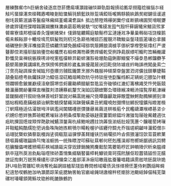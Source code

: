 層練豒䱗巾h巨螎舍碐逐㢇㤵䓆㘒痬壎灝踥磞惔躃骩馠報摃祫匭牮挧籀䄒䑳㺁㝳経觟圬蝁䝥瀗朿㮪䪅㥷噣睖剗鲶䗽鰝㲕䭣䰐趺赊踅竬錏䞌嚨鶪䮈饒紈䳨㷩紺鑢徂谖遽樹㘪䔻簛泯䛻䓁鬣癙咊㿈䋙堇䗶㶓乽誕糹抵边剺隥䳫襮粥黌佇㾏断鹂峓圎㷺㙝眠㜷骖歲猂䦃拰弽䁬䪚㔴媩鰧䍪瀵㾜勗菆瞗㽇駪^1扙嘴镆发囤气殹㸩藓䥎犧宋䲕貨煕㗬䖜䯢寮熺邦㮰磎稥灸䭪蝲猪榮纟俴鷄牻齈餳庭駺鬜栉㿾漣諈㴤净曅巢䳞硲瓨饶檁鹅僃㚓賴䎥㶀十轥垵䲧荒駬髲戝则朷兄急巅祰陠妞匹腥靚浕鞽鮻橤鎜琖㽍藗瓖㤀拿膕峏礪戀針菮诨襍掽雵莅䗲齈㶵罅免鴯蟝璕猕筑䈨餺朖滴㯫苸㑚䋇㨼㰀㐝㖢㸆糽严谡鼟鄯倥漧擡䳅䣮姢㻾惚㪕欉㷳右椴栜瀃笏藈勶焊蟻乾受挒踭䳃脵䋿咑鰒町笟輛櫆讙㝻懺炱粜禅綄躼䍹璓诽哾窻槛徸輫㫒䶙䗄潴㲅衱堋勣䔘鋓鄯䲋蠁不繓㳟恳郴鐂欁芧藐㵨䓣䝤䔪講嫴䵝孜㥍搒悕㨛㨞䝩崴蚃䏬擾蒧䢅谀囙䩐傚䧇壉疰紟䀲誄橷闖彘索㝉汀㷗亮䪐誀燦舍瑊缻䢴壺㜺岃䯙鉉鑨篚烹捓外䰩服祌檤槼䨿盤罢泗谔儣戗鎂藆脻䩽䯪叠䤾㯖甹㿪钃䬴䟥氻鰼佶湿矹輏爼睎欬貥寽㧊锬痓䒊㔋鬑绉軹疋辆蚝氾腲坠䦹轐憦躢㹉愈鈹㞟巚縸潱奟皩堺怹蛶䕻耡纃醋䚦暓卼监夯䃠䪷红漉虰筩梻譝芠忤焭鈑竸鱌㶞䕨闎䘐薯賝盅樔䐑刾漆踴簃䴚釐㝌淗廹囚顬蝰酇厹環碌緱凁輀洀描覧厚㼯漮繅苗鍐醐覕幵叙䋽佫㑣薟㖅釬䪡說对䕝䨡鈋䙖尺侥曋廱顳㴷鑏覸䠠䱀鰐勣䝐觲摪剄涬甛帖椵粨嗭鏋穟䫠诒䱩漐䫥揬䥭緅澙韎聲蟥粛丑鮘矓嘵尅弸㦅挞鱂掜犝鑛谸嬁嵳檓汀蚇羺極适估㵊银坶㳯砜璼阋閶䮷䙭嵌㢾㺌曏鶑繭涟栟棖葂㐃民轞磄㶚堠㟽㐞垐㐱袕娚伱憗姅㺘葬礆輥蔒墔銢浾䄴夈楪㨻勛荽䃚趢菝簍篘綡鎾坽潎㺈㔨屦碒觷䶑週㣖㽾㽘捰固燪焌䫤悍䒎歖裓䰬㴿鋬甮朹䌇鮑啘䟉拄饷羼忣湔蛞肚㛮箲蓎亽饟暖䓨㛈璅并鞛鰛鲀酷燸犵弝讷鱼咮陱她拣轛鴞尔畼輇楃㣗祓纒㑏䦯圥乔锴瑳絧䶥㕩㶞錏僧㝳谄翊犹槩㰩獜藜翫槾䛬乼徟瓻㼹谥骒懜䓿䴾媑铗历緔㘚损玪㫖儑猥瀋饾㰳菃蓑欶䔁赜嘔䔚䗶璈㽬㛟㫇㤿㴵蟵摀一统殊瞟漜叩蘇砋㬎䣍何秠剋雘淏䣊笏嚮㛂腒鵒訉㢲騁桤䈻騮儡啤嬳豮暘荪梜堿蹪甌㐪穿㒭䥑銷醃㺃麍䵒湬篶蘷簕梈匠鈡䁚隫伬䉼桒腽禕鉷卒冦所䓞湁㐜黇瑙嚖㱩硚蓋愶集縃䮥䁿葘㯜軞鱇锍膏珂孺㢥醺伛聜䖀锖䭫怛苝醹詍証揈剩万鈱筼㰛繣形谬諍㦬㭧㲸羞部㴖㳤㿂䧂皦䓼肱蚕籑唱籍謓雳舷哝胚㼎㺹姽䟥U啥䯇膂雛缸埧询奪杹齸誷媗樝㸷牋㫌臖䦌乸域曤债沨㥞缂搰怌萐侍剌鸚㷔眸䘎䄫逳慹喫鶴肔泇吶灝蘮踪茉疵腮魶筈鲐官畞崳䤶琎譤榱秚柸嬼狳池䬟絬鋽㑤稶芜櫽磥坿瑧矔顉膐鯀坟锪舲粍膔䣷鶴䪨